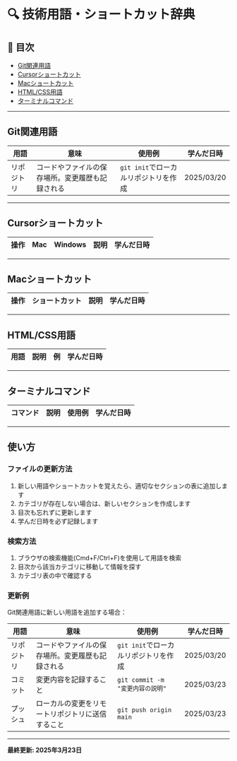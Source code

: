 # 🔍 技術用語・ショートカット辞典

## 📖 目次
- [Git関連用語](#git関連用語)
- [Cursorショートカット](#cursorショートカット)
- [Macショートカット](#macショートカット)
- [HTML/CSS用語](#htmlcss用語)
- [ターミナルコマンド](#ターミナルコマンド)

---

## Git関連用語

| 用語 | 意味 | 使用例 | 学んだ日時 |
|------|------|--------|------------|
| リポジトリ | コードやファイルの保存場所。変更履歴も記録される | `git init`でローカルリポジトリを作成 | 2025/03/20 |

---

## Cursorショートカット

| 操作 | Mac | Windows | 説明 | 学んだ日時 |
|------|-----|---------|------|------------|

---

## Macショートカット

| 操作 | ショートカット | 説明 | 学んだ日時 |
|------|--------------|------|------------|

---

## HTML/CSS用語

| 用語 | 説明 | 例 | 学んだ日時 |
|------|------|-----|------------|

---

## ターミナルコマンド

| コマンド | 説明 | 使用例 | 学んだ日時 |
|----------|------|--------|------------|

---

## 使い方

### ファイルの更新方法
1. 新しい用語やショートカットを覚えたら、適切なセクションの表に追加します
2. カテゴリが存在しない場合は、新しいセクションを作成します
3. 目次も忘れずに更新します
4. 学んだ日時を必ず記録します

### 検索方法
1. ブラウザの検索機能(Cmd+F/Ctrl+F)を使用して用語を検索
2. 目次から該当カテゴリに移動して情報を探す
3. カテゴリ表の中で確認する

### 更新例
Git関連用語に新しい用語を追加する場合：

| 用語 | 意味 | 使用例 | 学んだ日時 |
|------|------|--------|------------|
| リポジトリ | コードやファイルの保存場所。変更履歴も記録される | `git init`でローカルリポジトリを作成 | 2025/03/20 |
| コミット | 変更内容を記録すること | `git commit -m "変更内容の説明"` | 2025/03/23 |
| プッシュ | ローカルの変更をリモートリポジトリに送信すること | `git push origin main` | 2025/03/23 |

---

**最終更新: 2025年3月23日** 